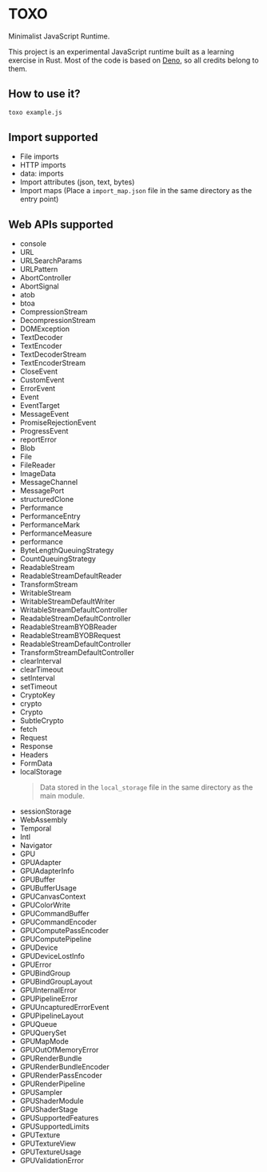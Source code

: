 # TOXO

Minimalist JavaScript Runtime.

This project is an experimental JavaScript runtime built as a learning exercise
in Rust. Most of the code is based on [Deno](https://github.com/denoland/), so
all credits belong to them.

## How to use it?

```sh
toxo example.js
```

## Import supported

- File imports
- HTTP imports
- data: imports
- Import attributes (json, text, bytes)
- Import maps (Place a `import_map.json` file in the same directory as the entry
  point)

## Web APIs supported

- console
- URL
- URLSearchParams
- URLPattern
- AbortController
- AbortSignal
- atob
- btoa
- CompressionStream
- DecompressionStream
- DOMException
- TextDecoder
- TextEncoder
- TextDecoderStream
- TextEncoderStream
- CloseEvent
- CustomEvent
- ErrorEvent
- Event
- EventTarget
- MessageEvent
- PromiseRejectionEvent
- ProgressEvent
- reportError
- Blob
- File
- FileReader
- ImageData
- MessageChannel
- MessagePort
- structuredClone
- Performance
- PerformanceEntry
- PerformanceMark
- PerformanceMeasure
- performance
- ByteLengthQueuingStrategy
- CountQueuingStrategy
- ReadableStream
- ReadableStreamDefaultReader
- TransformStream
- WritableStream
- WritableStreamDefaultWriter
- WritableStreamDefaultController
- ReadableStreamDefaultController
- ReadableStreamBYOBReader
- ReadableStreamBYOBRequest
- ReadableStreamDefaultController
- TransformStreamDefaultController
- clearInterval
- clearTimeout
- setInterval
- setTimeout
- CryptoKey
- crypto
- Crypto
- SubtleCrypto
- fetch
- Request
- Response
- Headers
- FormData
- localStorage
  > Data stored in the `local_storage` file in the same directory as the main
  > module.
- sessionStorage
- WebAssembly
- Temporal
- Intl
- Navigator
- GPU
- GPUAdapter
- GPUAdapterInfo
- GPUBuffer
- GPUBufferUsage
- GPUCanvasContext
- GPUColorWrite
- GPUCommandBuffer
- GPUCommandEncoder
- GPUComputePassEncoder
- GPUComputePipeline
- GPUDevice
- GPUDeviceLostInfo
- GPUError
- GPUBindGroup
- GPUBindGroupLayout
- GPUInternalError
- GPUPipelineError
- GPUUncapturedErrorEvent
- GPUPipelineLayout
- GPUQueue
- GPUQuerySet
- GPUMapMode
- GPUOutOfMemoryError
- GPURenderBundle
- GPURenderBundleEncoder
- GPURenderPassEncoder
- GPURenderPipeline
- GPUSampler
- GPUShaderModule
- GPUShaderStage
- GPUSupportedFeatures
- GPUSupportedLimits
- GPUTexture
- GPUTextureView
- GPUTextureUsage
- GPUValidationError

